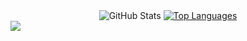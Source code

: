 <div align="center">
  <img src="https://github-readme-stats.vercel.app/api?username=iOS-Developer-KR&show_icons=true&theme=radical" alt="GitHub Stats" />
  <a href="https://github.com/anuraghazra/github-readme-stats">
    <img src="https://github-readme-stats.vercel.app/api/top-langs/?username=iOS-Developer-KR&hide_progress=true" alt="Top Languages" />
  </a>
</div>


<img src="https://img.shields.io/badge/Swift-F05138?style=flat-square&logo=Swift&logoColor=white"/>

<!--
**iOS-Developer-KR/iOS-Developer-KR** is a ✨ _special_ ✨ repository because its `README.md` (this file) appears on your GitHub profile.

Here are some ideas to get you started:

- 🔭 I’m currently working on ...
- 🌱 I’m currently learning ...
- 👯 I’m looking to collaborate on ...
- 🤔 I’m looking for help with ...
- 💬 Ask me about ...
- 📫 How to reach me: ...
- 😄 Pronouns: ...
- ⚡ Fun fact: ...
-->

